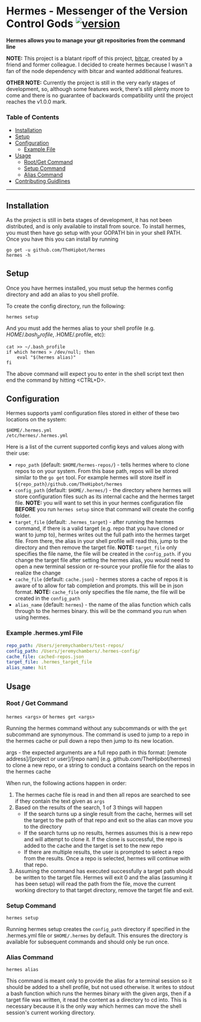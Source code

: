 # Hermes - Messenger of the Version Control Gods [![version](https://img.shields.io/github/tag/thehipbot/hermes.svg)](https://github.com/TheHipbot/hermes/releases)

**Hermes allows you to manage your git repositories from the command line**

**NOTE:** This project is a blatant ripoff of this project, [bitcar](https://github.com/carsdotcom/bitcar), created by a friend and former colleague. I decided to create hermes because I wasn't a fan of the node dependency with bitcar and wanted additional features.

**OTHER NOTE:** Currently the project is still in the very early stages of development, so, although some features work, there's still plenty more to come and there is no guarantee of backwards compatibility until the project reaches the v1.0.0 mark. 

### Table of Contents
- [Installation](#installation)
- [Setup](#setup)
- [Configuration](#configuration)
    - [Example File](#example-config)
- [Usage](#usage)
    - [Root/Get Command](#root-get-command)
    - [Setup Command](#setup-command)
    - [Alias Command](#alias-command)
- [Contributing Guidlines](./CONTRIBUTING.md)

----

## Installation

As the project is still in beta stages of development, it has not been distributed, and is only available to install from source. To install hermes, you must then have go setup with your GOPATH bin in your shell PATH. Once you have this you can install by running

    go get -u github.com/TheHipbot/hermes
    hermes -h

## Setup

Once you have hermes installed, you must setup the hermes config directory and add an alias to you shell profile. 

To create the config directory, run the following:

    hermes setup

And you must add the hermes alias to your shell profile (e.g. $HOME/.bash_profile, .$HOME/.profile, etc):

    cat >> ~/.bash_profile
    if which hermes > /dev/null; then
        eval "$(hermes alias)"
    fi

The above command will expect you to enter in the shell script text then end the command by hitting <CTRL+D>.

## Configuration

Hermes supports yaml configuration files stored in either of these two locations on the system:

    $HOME/.hermes.yml
    /etc/hermes/.hermes.yml

Here is a list of the current supported config keys and values along with their use:

* `repo_path` (default: `$HOME/hermes-repos/`) - tells hermes where to clone repos to on your system. From this base path, repos will be stored similar to the `go get` tool. For example hermes will store itself in `${repo_path}/github.com/TheHipbot/hermes`
* `config_path` (default: `$HOME/.hermes/`) - the directory where hermes will store configuration files such as its internal cache and the hermes target file. **NOTE:** you will want to set this in your hermes configuration file **BEFORE** you run `hermes setup` since that command will create the config folder. 
* `target_file` (default: `.hermes_target`) -  after running the hermes command, if there is a valid target (e.g. repo that you have cloned or want to jump to), hermes writes out the full path into the hermes target file. From there, the alias in your shell profile will read this, jump to the directory and then remove the target file. **NOTE:** `target_file` only specifies the file name, the file will be created in the `config_path`. if you change the target file after setting the hermes alias, you would need to open a new terminal session or re-source your profile file for the alias to realize the change
* `cache_file` (default: `cache.json`) - hermes stores a cache of repos it is aware of to allow for tab completion and prompts. this will be in json format. **NOTE:** `cache_file` only specifies the file name, the file will be created in the `config_path`
* `alias_name` (default: `hermes`) - the name of the alias function which calls through to the hermes binary. this will be the command you run when using hermes.

<a name="example-config"></a>
### Example .hermes.yml File

```yaml
repo_path: /Users/jeremychambers/test-repos/
config_path: /Users/jeremychambers/.hermes-config/
cache_file: cached-repos.json
target_file: .hermes_target_file
alias_name: hit
```

## Usage

<a name="root-get-command"></a>
### Root / Get Command

`hermes <args>` or `hermes get <args>`

Running the hermes command without any subcommands or with the `get` subcommand are synonymous. The command is used to jump to a repo in the hermes cache or pull down a repo then jump to its new location.

args - the expected arguments are a full repo path in this format: [remote address]/[project or user]/[repo nam] (e.g. github.com/TheHipbot/hermes) to clone a new repo, or a string to conduct a contains search on the repos in the hermes cache

When run, the following actions happen in order:

1. The hermes cache file is read in and then all repos are searched to see if they contain the text given as `args`
2. Based on the results of the search, 1 of 3 things will happen
    * If the search turns up a single result from the cache, hermes will set the target to the path of that repo and exit so the alias can move you to the directory
    * If the search turns up no results, hermes assumes this is a new repo and will attempt to clone it. If the clone is successful, the repo is added to the cache and the target is set to the new repo
    * If there are multiple results, the user is prompted to select a repo from the results. Once a repo is selected, hermes will continue with that repo.
3. Assuming the command has executed successfully a target path should be written to the target file. Hermes will exit 0 and the alias (assuming it has been setup) will read the path from the file, move the current working directory to that target directory, remove the target file and exit.

### Setup Command

`hermes setup`

Running hermes setup creates the `config_path` directory if specified in the .hermes.yml file or `$HOME/.hermes` by default. This ensures the directory is available for subsequent commands and should only be run once.

### Alias Command

`hermes alias`

This command is meant only to provide the alias for a terminal session so it should be added to a shell profile, but not used otherwise. It writes to stdout a bash function which runs the hermes binary with the given args, then if a target file was written, it read the content as a directory to cd into. This is necessary because it is the only way which hermes can move the shell session's current working directory. 